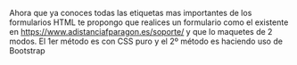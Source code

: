 Ahora que ya conoces todas las etiquetas mas importantes de los formularios HTML te propongo que realices un formulario como el existente en https://www.adistanciafparagon.es/soporte/ y que lo maquetes de 2 modos. El 1er método es con CSS puro y el 2º método es haciendo uso de Bootstrap